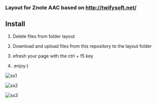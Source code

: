 ### Layout for Znote AAC based on http://twifysoft.net/
## Install
1. Delete files from folder layout
2. Download and upload files from this repository to the layout folder
3. efresh your page with the ctrl + f5 key


4. .enjoy:)


![ss1](http://i.imgur.com/fSMA1ns.png)

![ss2](http://i.imgur.com/f0A4DrN.png)

![ss3](http://i.imgur.com/aayfuCt.png)
